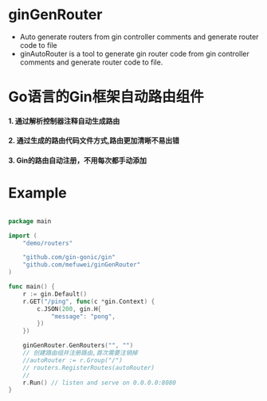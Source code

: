 # ginGenRouter
- Auto generate routers from gin controller comments and generate router code to file
- ginAutoRouter is a tool to generate gin router code from gin controller comments and generate router code to file.
# Go语言的Gin框架自动路由组件
#### 1. 通过解析控制器注释自动生成路由
#### 2. 通过生成的路由代码文件方式,路由更加清晰不易出错
#### 3. Gin的路由自动注册，不用每次都手动添加
# Example
```go

package main

import (
	"demo/routers"

	"github.com/gin-gonic/gin"
	"github.com/mefuwei/ginGenRouter"
)

func main() {
	r := gin.Default()
	r.GET("/ping", func(c *gin.Context) {
		c.JSON(200, gin.H{
			"message": "pong",
		})
	})

	ginGenRouter.GenRouters("", "")
	// 创建路由组并注册路由,首次需要注销掉
	//autoRouter := r.Group("/")
	// routers.RegisterRoutes(autoRouter)
	//
	r.Run() // listen and serve on 0.0.0.0:8080
}


```
